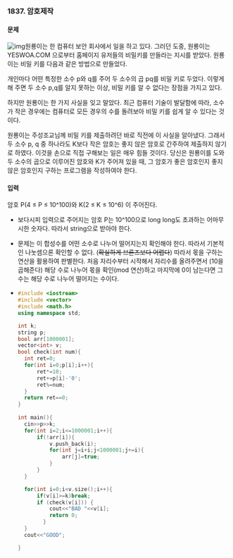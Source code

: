 ### 1837. 암호제작



#### 문제

![img](https://www.acmicpc.net/JudgeOnline/upload/201006/Screen%20shot%202010-06-11%20at%204_48_42%20PM.png)원룡이는 한 컴퓨터 보안 회사에서 일을 하고 있다. 그러던 도중, 원룡이는 YESWOA.COM 으로부터 홈페이지 유저들의 비밀키를 만들라는 지시를 받았다. 원룡이는 비밀 키를 다음과 같은 방법으로 만들었다.

개인마다 어떤 특정한 소수 p와 q를 주어 두 소수의 곱 pq를 비밀 키로 두었다. 이렇게 해 주면 두 소수 p,q를 알지 못하는 이상, 비밀 키를 알 수 없다는 장점을 가지고 있다.

하지만 원룡이는 한 가지 사실을 잊고 말았다. 최근 컴퓨터 기술이 발달함에 따라, 소수가 작은 경우에는 컴퓨터로 모든 경우의 수를 돌려보아 비밀 키를 쉽게 알 수 있다는 것이다.

원룡이는 주성조교님께 비밀 키를 제출하려던 바로 직전에 이 사실을 알아냈다. 그래서 두 소수 p, q 중 하나라도 K보다 작은 암호는 좋지 않은 암호로 간주하여 제출하지 않기로 하였다. 이것을 손으로 직접 구해보는 일은 매우 힘들 것이다. 당신은 원룡이를 도와 두 소수의 곱으로 이루어진 암호와 K가 주어져 있을 때, 그 암호가 좋은 암호인지 좋지 않은 암호인지 구하는 프로그램을 작성하여야 한다.

#### 입력

암호 P(4 ≤ P ≤ 10^100)와 K(2 ≤ K ≤ 10^6) 이 주어진다.

- 보다시피 입력으로 주어지는 암호 P는 10^100으로 long long도 초과하는 어마무시한 숫자다. 따라서 string으로 받아야 한다. 

- 문제는 이 합성수를 어떤 소수로 나누어 떨어지는지 확인해야 한다. 따라서 기본적인 나눗셈으론 확인할 수 없다. (~~확실하게 브론즈보다 어렵다~~) 따라서 몫을 구하는 연산을 활용하여 판별한다. 처음 자리수부터 시작해서 자리수를 올려주면서 (10을 곱해준다) 해당 수로 나누어 몫을 확인(mod 연산)하고 마지막에 0이 남는다면 그 수는 해당 수로 나누어 떨어지는 수이다.

- ```c++
  #include <iostream>
  #include <vector>
  #include <math.h>
  using namespace std;
  
  int k;
  string p;
  bool arr[1000001];
  vector<int> v;
  bool check(int num){
  	int ret=0;
  	for(int i=0;p[i];i++){
  		ret*=10;
  		ret+=p[i]-'0';
  		ret%=num;
  	}
  	return ret==0;
  }
   
  int main(){
  	cin>>p>>k;
  	for(int i=2;i<=1000001;i++){
  		if(!arr[i]){
  			v.push_back(i);
  			for(int j=i+i;j<1000001;j+=i){
  				arr[j]=true;
  			}
  		}
  	}
  
  	for(int i=0;i<v.size();i++){
  		if(v[i]>=k)break;
  		if (check(v[i])) {
  			cout<<"BAD "<<v[i];
  			return 0;
          }
  	}
  	cout<<"GOOD";
  
  }
  
  ```

  